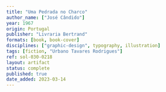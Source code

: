 ```yaml
---
title: "Uma Pedrada no Charco"
author_name: ["José Cândido"]
year: 1967
origin: Portugal
publisher: "Livraria Bertrand"
formats: [book, book-cover]
disciplines: ["graphic-design", typography, illustration]
tags: [fiction, "Urbano Tavares Rodrigues"]
ref: sol-030-0218
layout: artifact
status: complete
published: true
date_added: 2023-03-14
---
```

